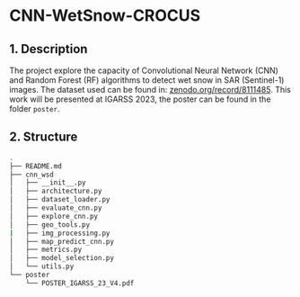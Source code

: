 # CNN-WetSnow-CROCUS

## 1. Description
The project explore the capacity of Convolutional Neural Network (CNN) and Random Forest (RF) algorithms to detect wet snow in SAR (Sentinel-1) images. The dataset used can be found in: [zenodo.org/record/8111485](zenodo.org/record/8111485).
This work will be presented at IGARSS 2023, the poster can be found in the folder `poster`.
## 2. Structure

```bash
.
├── README.md
├── cnn_wsd
│   ├── __init__.py
│   ├── architecture.py
│   ├── dataset_loader.py
│   ├── evaluate_cnn.py
│   ├── explore_cnn.py
│   ├── geo_tools.py
|   ├── img_processing.py
│   ├── map_predict_cnn.py
│   ├── metrics.py
│   ├── model_selection.py
│   └── utils.py
└── poster
    └── POSTER_IGARSS_23_V4.pdf
```
